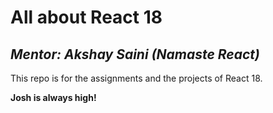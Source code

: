 # All about React 18

## _Mentor: Akshay Saini (Namaste React)_

This repo is for the assignments and the projects of React 18.

**Josh is always high!**

